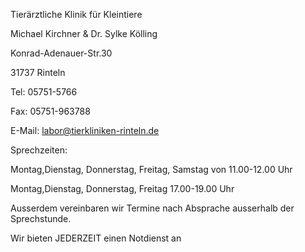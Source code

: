 Tierärztliche Klinik für Kleintiere

Michael Kirchner & Dr. Sylke Kölling

Konrad-Adenauer-Str.30

31737 Rinteln

Tel: 05751-5766

Fax: 05751-963788

E-Mail: labor@tierkliniken-rinteln.de


Sprechzeiten:

Montag,Dienstag, Donnerstag, Freitag, Samstag von 11.00-12.00 Uhr

Montag,Dienstag, Donnerstag, Freitag 17.00-19.00 Uhr

Ausserdem vereinbaren wir Termine nach Absprache ausserhalb der Sprechstunde.

Wir bieten JEDERZEIT einen Notdienst an
